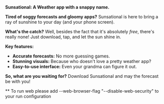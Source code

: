 **Sunsational: A Weather app with a snappy name.**

**Tired of soggy forecasts and gloomy apps?** Sunsational is here to bring a ray of sunshine to your day (and your phone screen).

**What's the catch?** Well, besides the fact that it's absolutely *free*, there's really none! Just download, tap, and let the sun shine in.

**Key features:**

* **Accurate forecasts:** No more guessing games.
* **Stunning visuals:** Because who doesn't love a pretty weather app?
* **Easy-to-use interface:** Even your grandma can figure it out.

**So, what are you waiting for?** Download Sunsational and may the forecast be with you!



** To run web please add --web-browser-flag "--disable-web-security" to your run configuration
